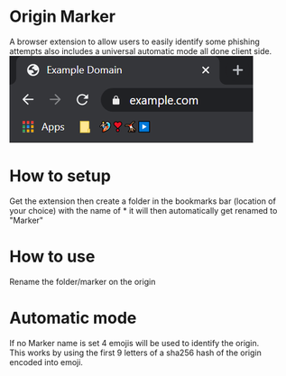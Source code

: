 # Origin Marker
A browser extension to allow users to easily identify some phishing attempts also includes a universal automatic mode all done client side.  
![Example of automatic mode](Screenshot.png)

# How to setup
Get the extension then create a folder in the bookmarks bar (location of your choice) with the name of * it will then automatically get renamed to "Marker"

# How to use
Rename the folder/marker on the origin

# Automatic mode
If no Marker name is set 4 emojis will be used to identify the origin.  
This works by using the first 9 letters of a sha256 hash of the origin encoded into emoji.
